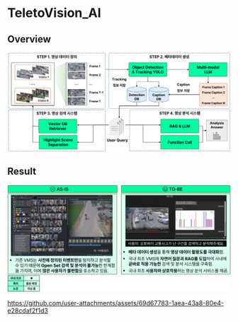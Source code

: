 # TeletoVision_AI

## Overview
![overview](https://github.com/TeletoVision/TeletoVision_AI/blob/main/asserts/TeletoVision_framework.png)

## Result
![result](https://github.com/TeletoVision/TeletoVision_AI/blob/main/asserts/results.png)


https://github.com/user-attachments/assets/69d67783-1aea-43a8-80e4-e28cdaf2f1d3

